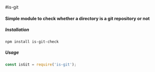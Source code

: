 #is-git
#### Simple module to check whether a directory is a git repository or not

##### Installation
```npm install is-git-check```

##### Usage
```javascript
const isGit = require('is-git');
```
